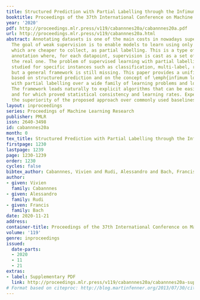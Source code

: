 ```yaml
---
title: Structured Prediction with Partial Labelling through the Infimum Loss
booktitle: Proceedings of the 37th International Conference on Machine Learning
year: '2020'
pdf: http://proceedings.mlr.press/v119/cabannnes20a/cabannnes20a.pdf
url: http://proceedings.mlr.press/v119/cabannnes20a.html
abstract: Annotating datasets is one of the main costs in nowadays supervised learning.
  The goal of weak supervision is to enable models to learn using only forms of labelling
  which are cheaper to collect, as partial labelling. This is a type of incomplete
  annotation where, for each datapoint, supervision is cast as a set of labels containing
  the real one. The problem of supervised learning with partial labelling has been
  studied for specific instances such as classification, multi-label, ranking or segmentation,
  but a general framework is still missing. This paper provides a unified framework
  based on structured prediction and on the concept of \emph{infimum loss} to deal
  with partial labelling over a wide family of learning problems and loss functions.
  The framework leads naturally to explicit algorithms that can be easily implemented
  and for which proved statistical consistency and learning rates. Experiments confirm
  the superiority of the proposed approach over commonly used baselines.
layout: inproceedings
series: Proceedings of Machine Learning Research
publisher: PMLR
issn: 2640-3498
id: cabannnes20a
month: 0
tex_title: Structured Prediction with Partial Labelling through the Infimum Loss
firstpage: 1230
lastpage: 1239
page: 1230-1239
order: 1230
cycles: false
bibtex_author: Cabannnes, Vivien and Rudi, Alessandro and Bach, Francis
author:
- given: Vivien
  family: Cabannnes
- given: Alessandro
  family: Rudi
- given: Francis
  family: Bach
date: 2020-11-21
address: 
container-title: Proceedings of the 37th International Conference on Machine Learning
volume: '119'
genre: inproceedings
issued:
  date-parts:
  - 2020
  - 11
  - 21
extras:
- label: Supplementary PDF
  link: http://proceedings.mlr.press/v119/cabannnes20a/cabannnes20a-supp.pdf
# Format based on citeproc: http://blog.martinfenner.org/2013/07/30/citeproc-yaml-for-bibliographies/
---
```


